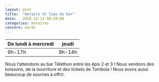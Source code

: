 ```yaml
---
layout: post
title:  "Horaire et lieu du bar"
date:   2018-12-11 00:20:00
categories: horaires
concern: mardi
---
```


| De lundi à mercredi        | jeudi           |
| ------------- |:-------------:|
| 9h-17h      | 9h-14h |

Nous t’attendons au bar Téléthon entre les épis 2 et 3 ! Nous vendons des boissons, de la nourriture et des tickets de Tombola !
Nous avons aussi beaucoup de sourires à offrir.
